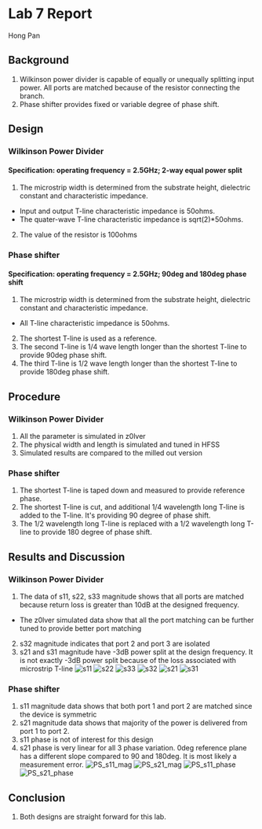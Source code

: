 # Lab 7 Report
Hong Pan

## Background
1. Wilkinson power divider is capable of equally or unequally splitting input power. All ports are matched because of the resistor 
connecting the branch.
2. Phase shifter provides fixed or variable degree of phase shift.

## Design
### Wilkinson Power Divider
#### Specification: operating frequency = 2.5GHz; 2-way equal power split
1. The microstrip width is determined from the substrate height, dielectric constant and characteristic impedance.
  + Input and output T-line characteristic impedance is 50ohms. 
  + The quater-wave T-line characteristic impedance is sqrt(2)*50ohms.
2. The value of the resistor is 100ohms  

### Phase shifter
#### Specification: operating frequency = 2.5GHz; 90deg and 180deg phase shift
1. The microstrip width is determined from the substrate height, dielectric constant and characteristic impedance.
  + All T-line characteristic impedance is 50ohms. 
2. The shortest T-line is used as a reference.
3. The second T-line is 1/4 wave length longer than the shortest T-line to provide 90deg phase shift.
4. The third T-line is 1/2 wave length longer than the shortest T-line to provide 180deg phase shift.

## Procedure
### Wilkinson Power Divider
1. All the parameter is simulated in z0lver
2. The physical width and length is simulated and tuned in HFSS
3. Simulated results are compared to the milled out version

### Phase shifter
1. The shortest T-line is taped down and measured to provide reference phase.
2. The shortest T-line is cut, and additional 1/4 wavelength long T-line is added to the T-line. It's providing 90 degree of phase shift.
3. The 1/2 wavelength long T-line is replaced with a 1/2 wavelength long T-line to provide 180 degree of phase shift.

## Results and Discussion
### Wilkinson Power Divider
1. The data of s11, s22, s33 magnitude shows that all ports are matched because return loss is greater than 10dB at the designed frequency.
  + The z0lver simulated data show that all the port matching can be further tuned to provide better port matching
2. s32 magnitude indicates that port 2 and port 3 are isolated
3. s21 and s31 magnitude have -3dB power split at the design frequency. It is not exactly -3dB power split because of the loss associated with microstrip T-line
![s11](https://github.com/CourseReps/ECEN452-Spring2016/blob/master/Students/hongpan0507/Lab7/plotting/s11.png)
![s22](https://github.com/CourseReps/ECEN452-Spring2016/blob/master/Students/hongpan0507/Lab7/plotting/s22.png)
![s33](https://github.com/CourseReps/ECEN452-Spring2016/blob/master/Students/hongpan0507/Lab7/plotting/s33.png)
![s32](https://github.com/CourseReps/ECEN452-Spring2016/blob/master/Students/hongpan0507/Lab7/plotting/s32.png)
![s21](https://github.com/CourseReps/ECEN452-Spring2016/blob/master/Students/hongpan0507/Lab7/plotting/s21.png)
![s31](https://github.com/CourseReps/ECEN452-Spring2016/blob/master/Students/hongpan0507/Lab7/plotting/s31.png)

### Phase shifter
1. s11 magnitude data shows that both port 1 and port 2 are matched since the device is symmetric
2. s21 magnitude data shows that majority of the power is delivered from port 1 to port 2.
3. s11 phase is not of interest for this design
4. s21 phase is very linear for all 3 phase variation. 0deg reference plane has a different slope compared to 90 and 180deg. It is most likely a measurement error.
![PS_s11_mag](https://github.com/CourseReps/ECEN452-Spring2016/blob/master/Students/hongpan0507/Lab7/plotting/PS_s11_mag.png)
![PS_s21_mag](https://github.com/CourseReps/ECEN452-Spring2016/blob/master/Students/hongpan0507/Lab7/plotting/PS_s21_mag.png)
![PS_s11_phase](https://github.com/CourseReps/ECEN452-Spring2016/blob/master/Students/hongpan0507/Lab7/plotting/PS_s11_phase.png)
![PS_s21_phase](https://github.com/CourseReps/ECEN452-Spring2016/blob/master/Students/hongpan0507/Lab7/plotting/PS_s21_phase.png)

## Conclusion
1. Both designs are straight forward for this lab.

